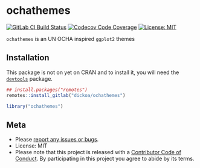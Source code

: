 
# ochathemes

<!-- README.md is generated from README.Rmd. Please edit that file -->

[![GitLab CI Build
Status](https://gitlab.com/dickoa/ochathemes/badges/master/build.svg)](https://gitlab.com/dickoa/ochathemes/pipelines)
[![Codecov Code
Coverage](https://codecov.io/gl/dickoa/ochathemes/branch/master/graph/badge.svg)](https://codecov.io/gl/dickoa/ochathemes)
[![License:
MIT](https://img.shields.io/badge/License-MIT-yellow.svg)](https://opensource.org/licenses/MIT)

`ochathemes` is an UN OCHA inspired `ggplot2` themes

## Installation

This package is not on yet on CRAN and to install it, you will need the
[`devtools`](https://github.com/r-lib/devtools) package.

``` r
## install.packages("remotes") 
remotes::install_gitlab("dickoa/ochathemes")
```

``` r
library("ochathemes")
```

## Meta

  - Please [report any issues or
    bugs](https://gitlab.dickoa/ochathemes/issues).
  - License: MIT
  - Please note that this project is released with a [Contributor Code
    of Conduct](CONDUCT.md). By participating in this project you agree
    to abide by its terms.
